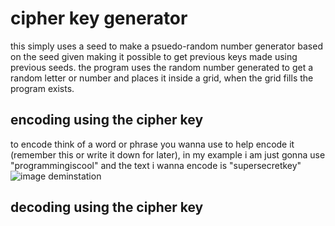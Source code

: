 # cipher key generator

this simply uses a seed to make a psuedo-random number generator based on the seed given making it possible to get previous keys made using previous seeds. the program uses the random number generated to get a random letter or number and places it inside a grid, when the grid fills the program exists.

## encoding using the cipher key

to encode think of a word or phrase you wanna use to help encode it (remember this or write it down for later), in my example i am just gonna use "programmingiscool" and the text i wanna encode is "supersecretkey" ![image deminstation](/.image.png)

## decoding using the cipher key
